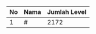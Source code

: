 | No | Nama            | Jumlah Level |
|----|-----------------|--------------|
| 1  | #    |    2172        |
